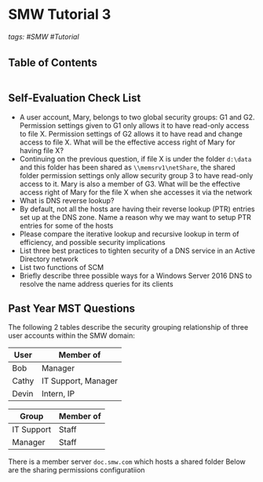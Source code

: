 # SMW Tutorial 3

###### tags: #SMW #Tutorial 

## Table of Contents
```toc
```

## Self-Evaluation Check List
- A user account, Mary, belongs to two global security groups: G1 and G2. Permission settings given to G1 only allows it to have read-only access to file X. Permission settings of G2 allows it to have read and change access to file X. What will be the effective access right of Mary for having file X?
- Continuing on the previous question, if file X is under the folder `d:\data` and this folder has been shared as `\\memsrv1\netShare`, the shared folder permission settings only allow security group 3 to have read-only access to it. Mary is also a member of G3. What will be the effective access right of Mary for the file X when she accesses it via the network
- What is DNS reverse lookup?
- By default, not all the hosts are having their reverse lookup (PTR) entries set up at the DNS zone. Name a reason why we may want to setup PTR entries for some of the hosts
- Please compare the iterative lookup and recursive lookup in term of efficiency, and possible security implications
- List three best practices to tighten security of a DNS service in an Active Directory network
- List two functions of SCM
- Briefly describe three possible ways for a Windows Server 2016 DNS to resolve the name address queries for its clients

## Past Year MST Questions
The following 2 tables describe the security grouping relationship of three user accounts within the SMW domain:

| User  | Member of           |
| ----- | ------------------- |
| Bob   | Manager             |
| Cathy | IT Support, Manager |
| Devin | Intern, IP          |

| Group      | Member of |
| ---------- | --------- |
| IT Support | Staff     |
| Manager    | Staff     |

There is a member server `doc.smw.com` which hosts a shared folder
Below are the sharing permissions configuratiion